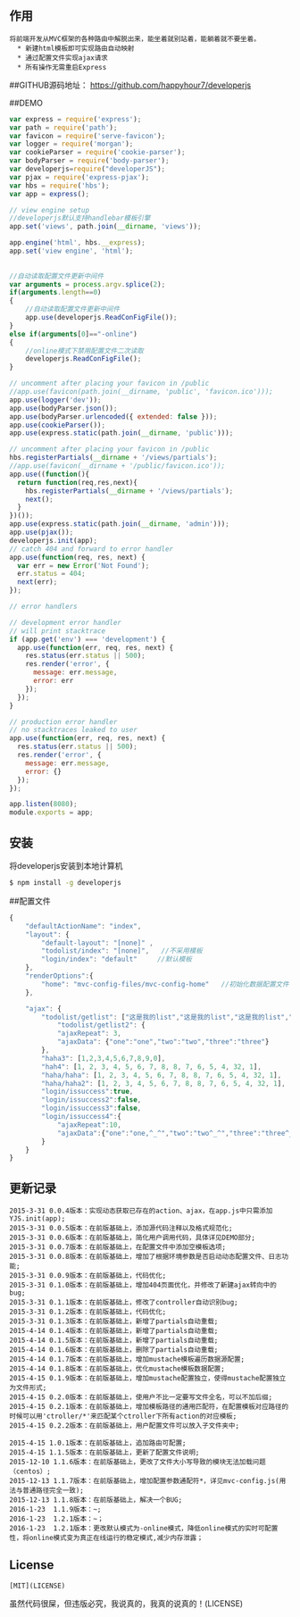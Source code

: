 ## 作用

    将前端开发从MVC框架的各种路由中解脱出来，能坐着就别站着，能躺着就不要坐着。
      * 新建html模板即可实现路由自动映射
      * 通过配置文件实现ajax请求
      * 所有操作无需重启Express

##GITHUB源码地址：
    https://github.com/happyhour7/developerjs
      
##DEMO  
```js
var express = require('express');
var path = require('path');
var favicon = require('serve-favicon');
var logger = require('morgan');
var cookieParser = require('cookie-parser');
var bodyParser = require('body-parser');
var developerjs=require("developerJS");
var pjax = require('express-pjax');
var hbs = require('hbs');
var app = express();

// view engine setup
//developerjs默认支持handlebar模板引擎 
app.set('views', path.join(__dirname, 'views'));

app.engine('html', hbs.__express);
app.set('view engine', 'html');
 
 
//自动读取配置文件更新中间件 
var arguments = process.argv.splice(2);
if(arguments.length==0)
{
    //自动读取配置文件更新中间件
    app.use(developerjs.ReadConFigFile());
}
else if(arguments[0]=="-online")
{
    //online模式下禁用配置文件二次读取
    developerjs.ReadConFigFile();
}

// uncomment after placing your favicon in /public
//app.use(favicon(path.join(__dirname, 'public', 'favicon.ico')));
app.use(logger('dev'));
app.use(bodyParser.json());
app.use(bodyParser.urlencoded({ extended: false }));
app.use(cookieParser());
app.use(express.static(path.join(__dirname, 'public')));

// uncomment after placing your favicon in /public
hbs.registerPartials(__dirname + '/views/partials');
//app.use(favicon(__dirname + '/public/favicon.ico'));
app.use((function(){
  return function(req,res,next){
    hbs.registerPartials(__dirname + '/views/partials');
    next();
  }
})());
app.use(express.static(path.join(__dirname, 'admin')));
app.use(pjax());
developerjs.init(app);
// catch 404 and forward to error handler
app.use(function(req, res, next) {
  var err = new Error('Not Found');
  err.status = 404;
  next(err);
});

// error handlers

// development error handler
// will print stacktrace
if (app.get('env') === 'development') {
  app.use(function(err, req, res, next) {
    res.status(err.status || 500);
    res.render('error', {
      message: err.message,
      error: err
    });
  });
}

// production error handler
// no stacktraces leaked to user
app.use(function(err, req, res, next) {
  res.status(err.status || 500);
  res.render('error', {
    message: err.message,
    error: {}
  });
});

app.listen(8080);
module.exports = app;

```



## 安装

  将developerjs安装到本地计算机

```bash
$ npm install -g developerjs
```


##配置文件

```js
{
    "defaultActionName": "index",           
    "layout": {
        "default-layout": "[none]" ,   
        "todolist/index": "[none]",   //不采用模板
        "login/index": "default"     //默认模板       
    },
    "renderOptions":{
        "home": "mvc-config-files/mvc-config-home"   //初始化数据配置文件    
    },

    "ajax": {
        "todolist/getlist": ["这是我的list","这是我的list","这是我的list","这是我的list","这是我的list","这是我的list","这是我的list","这是我的list"],
            "todolist/getlist2": {
            "ajaxRepeat": 3,                                            
            "ajaxData": {"one":"one","two":"two","three":"three"}       
        },
        "haha3": [1,2,3,4,5,6,7,8,9,0],
        "hah4": [1, 2, 3, 4, 5, 6, 7, 8, 8, 7, 6, 5, 4, 32, 1],
        "haha/haha": [1, 2, 3, 4, 5, 6, 7, 8, 8, 7, 6, 5, 4, 32, 1],
        "haha/haha2": [1, 2, 3, 4, 5, 6, 7, 8, 8, 7, 6, 5, 4, 32, 1],
        "login/issuccess":true,
        "login/issuccess2":false,
        "login/issuccess3":false,
        "login/issuccess4":{
            "ajaxRepeat":10,
            "ajaxData":{"one":"one,^_^","two":"two^_^","three":"three^_^"}
        }
    }
}
```

## 更新记录
    2015-3-31 0.0.4版本：实现动态获取已存在的action、ajax，在app.js中只需添加YJS.init(app);
    2015-3-31 0.0.5版本：在前版基础上，添加源代码注释以及格式规范化;
    2015-3-31 0.0.6版本：在前版基础上，简化用户调用代码，具体详见DEMO部分;
    2015-3-31 0.0.7版本：在前版基础上，在配置文件中添加空模板选项;
    2015-3-31 0.0.8版本：在前版基础上，增加了根据环境参数是否启动动态配置文件、日志功能;
    2015-3-31 0.0.9版本：在前版基础上，代码优化;
    2015-3-31 0.1.0版本：在前版基础上，增加404页面优化，并修改了新建ajax转向中的bug;
    2015-3-31 0.1.1版本：在前版基础上，修改了controller自动识别bug;
    2015-3-31 0.1.2版本：在前版基础上，代码优化;
    2015-3-31 0.1.3版本：在前版基础上，新增了partials自动重载;
    2015-4-14 0.1.4版本：在前版基础上，新增了partials自动重载;
    2015-4-14 0.1.5版本：在前版基础上，新增了partials自动重载;
    2015-4-14 0.1.6版本：在前版基础上，删除了partials自动重载;
    2015-4-14 0.1.7版本：在前版基础上，增加mustache模板遍历数据源配置;
    2015-4-14 0.1.8版本：在前版基础上，优化mustache模板数据配置;
    2015-4-15 0.1.9版本：在前版基础上，增加mustache配置独立，使得mustache配置独立为文件形式;
    2015-4-15 0.2.0版本：在前版基础上，使用户不比一定要写文件全名，可以不加后缀;
    2015-4-15 0.2.1版本：在前版基础上，增加模板路径的通用匹配符，在配置模板对应路径的时候可以用'ctroller/*'来匹配某个ctroller下所有action的对应模板;
    2015-4-15 0.2.2版本：在前版基础上，用户配置文件可以放入子文件夹中;

    2015-4-15 1.0.1版本：在前版基础上，追加路由可配置;
    2015-4-15 1.1.5版本：在前版基础上，更新了配置文件说明;
    2015-12-10 1.1.6版本：在前版基础上，更改了文件大小写导致的模块无法加载问题（centos）;
    2015-12-13 1.1.7版本：在前版基础上，增加配置参数通配符*，详见mvc-config.js(用法与普通路径完全一致);
    2015-12-13 1.1.8版本：在前版基础上，解决一个BUG;
    2016-1-23  1.1.9版本：~;
    2016-1-23  1.2.1版本：~；
    2016-1-23  1.2.1版本：更改默认模式为-online模式，降低online模式的实时可配置性，将online模式变为真正在线运行的稳定模式,减少内存泄露；
## License
    [MIT](LICENSE)
  虽然代码很屎，但违版必究，我说真的，我真的说真的！(LICENSE)
